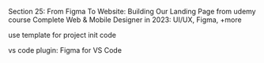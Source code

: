Section 25: From Figma To Website: Building Our Landing Page
from udemy course
Complete Web & Mobile Designer in 2023: UI/UX, Figma, +more

use template for project init code

vs code plugin: Figma for VS Code
